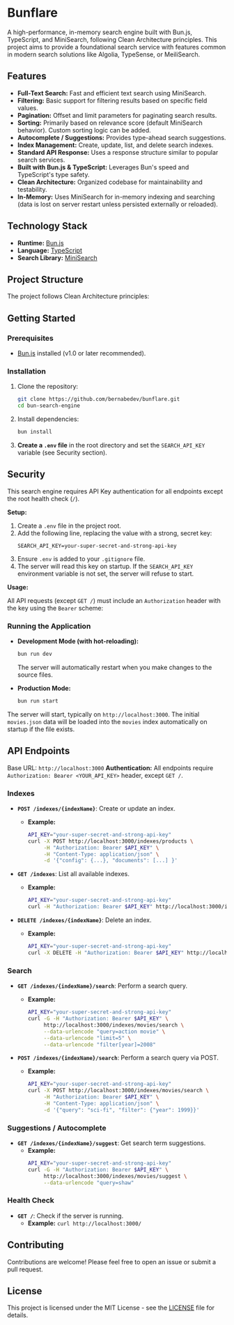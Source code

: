 # Bunflare

A high-performance, in-memory search engine built with Bun.js, TypeScript, and MiniSearch, following Clean Architecture principles. This project aims to provide a foundational search service with features common in modern search solutions like Algolia, TypeSense, or MeiliSearch.

## Features

- **Full-Text Search:** Fast and efficient text search using MiniSearch.
- **Filtering:** Basic support for filtering results based on specific field values.
- **Pagination:** Offset and limit parameters for paginating search results.
- **Sorting:** Primarily based on relevance score (default MiniSearch behavior). Custom sorting logic can be added.
- **Autocomplete / Suggestions:** Provides type-ahead search suggestions.
- **Index Management:** Create, update, list, and delete search indexes.
- **Standard API Response:** Uses a response structure similar to popular search services.
- **Built with Bun.js & TypeScript:** Leverages Bun's speed and TypeScript's type safety.
- **Clean Architecture:** Organized codebase for maintainability and testability.
- **In-Memory:** Uses MiniSearch for in-memory indexing and searching (data is lost on server restart unless persisted externally or reloaded).

## Technology Stack

- **Runtime:** [Bun.js](https://bun.sh/)
- **Language:** [TypeScript](https://www.typescriptlang.org/)
- **Search Library:** [MiniSearch](https://github.com/lucaong/minisearch)

## Project Structure

The project follows Clean Architecture principles:

<!-- src/
├── core/ # Core business logic, independent of frameworks
│ ├── domain/ # Entities and value objects (e.g., Document)
│ ├── ports/ # Interfaces for external dependencies (repositories, search providers)
│ └── use-cases/ # Application-specific logic orchestrating domain objects and ports
├── infrastructure/ # Implementation details (frameworks, libraries, drivers)
│ ├── persistence/ # Data storage implementations (e.g., InMemoryIndexRepository)
│ ├── search/ # Search provider implementations (e.g., MiniSearchProvider)
│ └── web/ # Web server setup, routing, controllers (e.g., Bun HTTP server)
├── interfaces/ # Shared data structures, particularly for API requests/responses
└── index.ts # Main application entry point -->

## Getting Started

### Prerequisites

- [Bun.js](https://bun.sh/docs/installation) installed (v1.0 or later recommended).

### Installation

1.  Clone the repository:
    ```bash
    git clone https://github.com/bernabedev/bunflare.git
    cd bun-search-engine
    ```
2.  Install dependencies:
    ```bash
    bun install
    ```
3.  **Create a `.env` file** in the root directory and set the `SEARCH_API_KEY` variable (see Security section).

## Security

This search engine requires API Key authentication for all endpoints except the root health check (`/`).

**Setup:**

1.  Create a `.env` file in the project root.
2.  Add the following line, replacing the value with a strong, secret key:
    ```dotenv
    SEARCH_API_KEY=your-super-secret-and-strong-api-key
    ```
3.  Ensure `.env` is added to your `.gitignore` file.
4.  The server will read this key on startup. If the `SEARCH_API_KEY` environment variable is not set, the server will refuse to start.

**Usage:**

All API requests (except `GET /`) must include an `Authorization` header with the key using the `Bearer` scheme:

### Running the Application

- **Development Mode (with hot-reloading):**

  ```bash
  bun run dev
  ```

  The server will automatically restart when you make changes to the source files.

- **Production Mode:**
  ```bash
  bun run start
  ```

The server will start, typically on `http://localhost:3000`. The initial `movies.json` data will be loaded into the `movies` index automatically on startup if the file exists.

## API Endpoints

Base URL: `http://localhost:3000`
**Authentication:** All endpoints require `Authorization: Bearer <YOUR_API_KEY>` header, except `GET /`.

### Indexes

- **`POST /indexes/{indexName}`**: Create or update an index.

  - **Example:**
    ```bash
    API_KEY="your-super-secret-and-strong-api-key"
    curl -X POST http://localhost:3000/indexes/products \
         -H "Authorization: Bearer $API_KEY" \
         -H "Content-Type: application/json" \
         -d '{"config": {...}, "documents": [...] }'
    ```

- **`GET /indexes`**: List all available indexes.

  - **Example:**
    ```bash
    API_KEY="your-super-secret-and-strong-api-key"
    curl -H "Authorization: Bearer $API_KEY" http://localhost:3000/indexes
    ```

- **`DELETE /indexes/{indexName}`**: Delete an index.
  - **Example:**
    ```bash
    API_KEY="your-super-secret-and-strong-api-key"
    curl -X DELETE -H "Authorization: Bearer $API_KEY" http://localhost:3000/indexes/products
    ```

### Search

- **`GET /indexes/{indexName}/search`**: Perform a search query.

  - **Example:**
    ```bash
    API_KEY="your-super-secret-and-strong-api-key"
    curl -G -H "Authorization: Bearer $API_KEY" \
         http://localhost:3000/indexes/movies/search \
         --data-urlencode "query=action movie" \
         --data-urlencode "limit=5" \
         --data-urlencode "filter[year]=2008"
    ```

- **`POST /indexes/{indexName}/search`**: Perform a search query via POST.
  - **Example:**
    ```bash
    API_KEY="your-super-secret-and-strong-api-key"
    curl -X POST http://localhost:3000/indexes/movies/search \
         -H "Authorization: Bearer $API_KEY" \
         -H "Content-Type: application/json" \
         -d '{"query": "sci-fi", "filter": {"year": 1999}}'
    ```

### Suggestions / Autocomplete

- **`GET /indexes/{indexName}/suggest`**: Get search term suggestions.
  - **Example:**
    ```bash
    API_KEY="your-super-secret-and-strong-api-key"
    curl -G -H "Authorization: Bearer $API_KEY" \
         http://localhost:3000/indexes/movies/suggest \
         --data-urlencode "query=shaw"
    ```

### Health Check

- **`GET /`**: Check if the server is running.
  - **Example:** `curl http://localhost:3000/`

## Contributing

Contributions are welcome! Please feel free to open an issue or submit a pull request.

## License

This project is licensed under the MIT License - see the [LICENSE](LICENSE) file for details.
